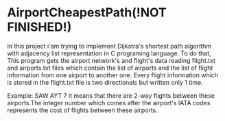 # AirportCheapestPath(!NOT FINISHED!)
In this project ı'am trying to implement Dijkstra's shortest path algorithm with adjacency list representation in C programing language.
To do that, This program gets the airport network's and flight's data reading flight.txt and airports.txt files which contain the list of airports 
and the list of flight information from one airport to another one. Every flight information which is stored in the flight.txt file 
is two directionals but written only 1 time.

Example: SAW AYT 7
it means that there are 2-way flights between these airports.The integer number which comes after the airport's IATA codes represents 
the cost of flights between these airports.
